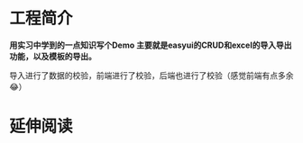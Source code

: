 # 工程简介
**用实习中学到的一点知识写个Demo
主要就是easyui的CRUD和excel的导入导出功能，以及模板的导出。**

导入进行了数据的校验，前端进行了校验，后端也进行了校验（感觉前端有点多余😂）
# 延伸阅读
[](http://img.aliba.eu.org/imgs/项目截图.PNG)
